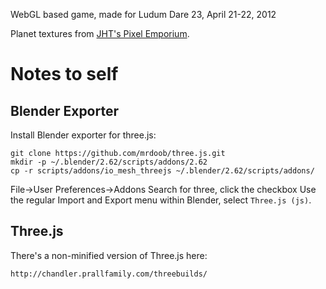 WebGL based game, made for Ludum Dare 23, April 21-22, 2012

Planet textures from [JHT's Pixel Emporium](http://planetpixelemporium.com/earth.html).

# Notes to self

## Blender Exporter

Install Blender exporter for three.js:

    git clone https://github.com/mrdoob/three.js.git
    mkdir -p ~/.blender/2.62/scripts/addons/2.62
    cp -r scripts/addons/io_mesh_threejs ~/.blender/2.62/scripts/addons/

File->User Preferences->Addons
Search for three, click the checkbox
Use the regular Import and Export menu within Blender, select `Three.js (js)`.

## Three.js

There's a non-minified version of Three.js here:

    http://chandler.prallfamily.com/threebuilds/
